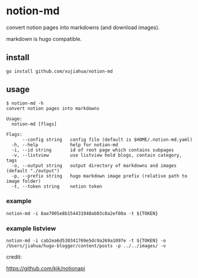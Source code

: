 
# notion-md

convert notion pages into markdowns (and download images).

markdown is hugo compatible.

## install

```
go install github.com/xujiahua/notion-md
```

## usage

```
$ notion-md -h
convert notion pages into markdowns

Usage:
  notion-md [flags]

Flags:
      --config string   config file (default is $HOME/.notion-md.yaml)
  -h, --help            help for notion-md
  -i, --id string       id of root page which contains subpages
  -v, --listview        use listview hold blogs, contain category, tags
  -o, --output string   output directory of markdowns and images (default "./output")
  -p, --prefix string   hugo markdown image prefix (relative path to image folder)
  -t, --token string    notion token

```

### example

```
notion-md -i 8ae7005e8b154431940ab03c0a2ef08a -t ${TOKEN}
```

### example listview

```
notion-md -i cab2ea6d530341769e5dc9a269a1097e -t ${TOKEN} -o /Users/jiahua/hugo-blogger/content/posts -p ../../images/ -v
```

credit: 

https://github.com/kjk/notionapi
